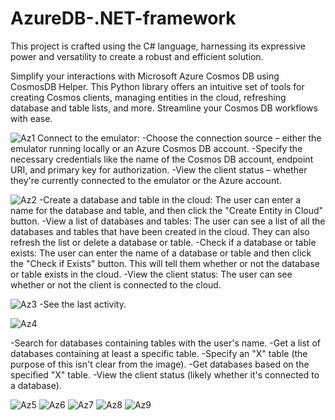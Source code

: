 # AzureDB-.NET-framework
This project is crafted using the C# language, harnessing its expressive power and versatility to create a robust and efficient solution.

Simplify your interactions with Microsoft Azure Cosmos DB using CosmosDB Helper. This Python library offers an intuitive set of tools for creating Cosmos clients, managing entities in the cloud, refreshing database and table lists, and more. Streamline your Cosmos DB workflows with ease.

![Az1](https://github.com/xMeliiodaS/AzureDB-.NET-framework/assets/127980746/8ebf9dcb-f5d1-43e4-b3b1-b32d00a09f5d)
Connect to the emulator:
  -Choose the connection source – either the emulator running locally or an Azure Cosmos DB account.
  -Specify the necessary credentials like the name of the Cosmos DB account, endpoint URI, and primary key for authorization.
  -View the client status – whether they're currently connected to the emulator or the Azure account.




  
![Az2](https://github.com/xMeliiodaS/AzureDB-.NET-framework/assets/127980746/ecd998fb-1167-44ed-a506-df03e54acf71)
-Create a database and table in the cloud: The user can enter a name for the database and table, and then click the "Create Entity in Cloud" button.
-View a list of databases and tables: The user can see a list of all the databases and tables that have been created in the cloud. They can also refresh the list or delete a database or table.
-Check if a database or table exists: The user can enter the name of a database or table and then click the "Check if Exists" button. This will tell them whether or not the database or table exists in the cloud.
-View the client status: The user can see whether or not the client is connected to the cloud.




![Az3](https://github.com/xMeliiodaS/AzureDB-.NET-framework/assets/127980746/f820bfe8-79f3-455c-ad41-cc249e444ebc)
  -See the last activity.




![Az4](https://github.com/xMeliiodaS/AzureDB-.NET-framework/assets/127980746/07234cf4-6fed-4de5-bcc7-32ab986b5208)

  -Search for databases containing tables with the user's name.
  -Get a list of databases containing at least a specific table.
  -Specify an "X" table (the purpose of this isn't clear from the image).
  -Get databases based on the specified "X" table.
  -View the client status (likely whether it's connected to a database).


![Az5](https://github.com/xMeliiodaS/AzureDB-.NET-framework/assets/127980746/7a5cbb60-a249-4c30-a5f0-8121772e4aa4)
![Az6](https://github.com/xMeliiodaS/AzureDB-.NET-framework/assets/127980746/a36bab80-7c1d-4077-a40a-41b0f702f633)
![Az7](https://github.com/xMeliiodaS/AzureDB-.NET-framework/assets/127980746/e0ad874f-f878-4511-a042-9ca1afde5d19)
![Az8](https://github.com/xMeliiodaS/AzureDB-.NET-framework/assets/127980746/803f0673-2d2e-42fc-9398-9ce5bf2dc5e5)
![Az9](https://github.com/xMeliiodaS/AzureDB-.NET-framework/assets/127980746/6d4eac8f-c6b8-4938-b062-e477be044d20)

